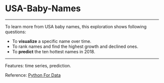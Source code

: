 <h1>USA-Baby-Names</h1>

<hr>

To learn more from USA baby names, this exploration shows following questions:
- To **visualize** a specific name over time.
- To rank names and find the highest growth and declined ones.
- To **predict** the ten hottest names in 2018.

<hr>

Features: time series, prediction.

Reference: [Python For Data](https://www.oreilly.com/library/view/python-for-data/9781491957653/)
